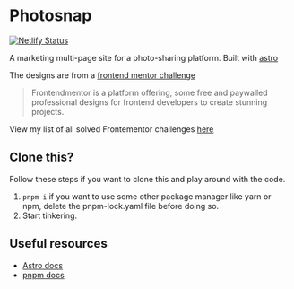 # Photosnap

[![Netlify Status](https://api.netlify.com/api/v1/badges/14f738e5-10d1-4b5e-bc2e-001e4adef79a/deploy-status)](https://app.netlify.com/sites/photosnap-fm-alvs/deploys)

A marketing multi-page site for a photo-sharing platform. Built with [astro](https://astro.build)

The designs are from a [frontend mentor challenge](https://www.frontendmentor.io/challenges/photosnap-multipage-website-nMDSrNmNW)

> Frontendmentor is a platform offering, some free and paywalled professional designs for frontend developers to create stunning projects.

View my list of all solved Frontementor challenges [here](https://github.com/Av1-Lv5/Frontendmentor-challenges)

## Clone this?

Follow these steps if you want to clone this and play around with the code.

1.  `pnpm i` if you want to use some other package manager like yarn or npm, delete the pnpm-lock.yaml file before doing so.
2.  Start tinkering.

## Useful resources

-   [Astro docs](https://docs.astro.build/en/getting-started/)
-   [pnpm docs](https://pnpm.io/installation)

